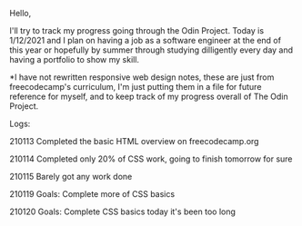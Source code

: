 Hello, 

I'll try to track my progress going through the Odin Project. Today is 1/12/2021 and I plan on having a job as a software engineer at the end of this year or hopefully by summer through studying dilligently every day and having a portfolio to show my skill. 

*I have not rewritten responsive web design notes, these are just from freecodecamp's curriculum, I'm just putting them in a file for future reference for myself, and to keep track of my progress overall of The Odin Project.

Logs:

210113
Completed the basic HTML overview on freecodecamp.org

210114
Completed only 20% of CSS work, going to finish tomorrow for sure

210115
Barely got any work done

210119
Goals: 
Complete more of CSS basics

210120
Goals:
Complete CSS basics today it's been too long 